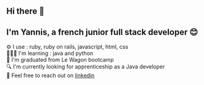 ## Hi there 👋

## I'm Yannis, a french junior full stack developer 😊

⚙️ I use : ruby, ruby on rails, javascript, html, css <br/>
👨🏽‍💻 I'm learning : java and python <br/>
🚃 I'm graduated from Le Wagon bootcamp <br/>
🔍 I'm currently looking for apprenticeship as a Java developer <br/>
💬 Feel free to reach out on [linkedin](https://www.linkedin.com/in/yannis-gaspard-38035b100/)
